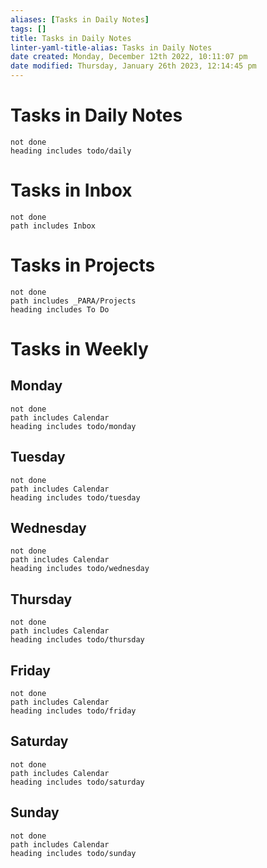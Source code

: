 ```yaml
---
aliases: [Tasks in Daily Notes]
tags: []
title: Tasks in Daily Notes
linter-yaml-title-alias: Tasks in Daily Notes
date created: Monday, December 12th 2022, 10:11:07 pm
date modified: Thursday, January 26th 2023, 12:14:45 pm
---
```


# Tasks in Daily Notes
```tasks
not done
heading includes todo/daily
```


# Tasks in Inbox
```tasks
not done
path includes Inbox
```

# Tasks in Projects
```tasks
not done
path includes _PARA/Projects
heading includes To Do
```

# Tasks in Weekly

## Monday

```tasks
not done
path includes Calendar
heading includes todo/monday
```

## Tuesday

```tasks
not done
path includes Calendar
heading includes todo/tuesday
```

## Wednesday

```tasks
not done
path includes Calendar
heading includes todo/wednesday
```

## Thursday

```tasks
not done
path includes Calendar
heading includes todo/thursday
```

## Friday

```tasks
not done
path includes Calendar
heading includes todo/friday
```

## Saturday

```tasks
not done
path includes Calendar
heading includes todo/saturday
```

## Sunday

```tasks
not done
path includes Calendar
heading includes todo/sunday
```
